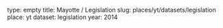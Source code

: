 type: empty
title: Mayotte / Legislation
slug: places/yt/datasets/legislation
place: yt
dataset: legislation
year: 2014
